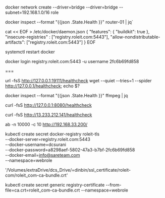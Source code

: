 <!-- networks:
      role:
        ipv4_address: 192.168.1.6
networks:
  role:
    external: true -->

docker network create --driver=bridge --driver=bridge --subnet=192.168.1.0/16 role

docker inspect --format "{{json .State.Health }}" router-01 | jq`

cat << EOF > /etc/docker/daemon.json
{
    "features": { "buildkit": true },
    "insecure-registries" : ["registry.roleit.com:5443"],
    "allow-nondistributable-artifacts": ["registry.roleit.com:5443"]
}
EOF

systemctl restart docker

docker login registry.roleit.com:5443 -u username 2fc6b69fd858

===

url -fsS http://127.0.0.1:19111/healthcheck
wget --quiet --tries=1 --spider http://127.0.0.1/healthcheck; echo $?

docker inspect --format "{{json .State.Health }}" ffmpeg | jq


curl -fsS http://127.0.0.1:8080/healthcheck


curl -fsS http://13.233.212.141/healthcheck

ab -n 10000 -c 10 http://192.168.33.200/


kubectl create secret docker-registry roleit-tls \
  --docker-server=registry.roleit.com:5443 \
  --docker-username=dcsurani \
  --docker-password=a8298aef-5802-47a3-b7bf-2fc6b69fd858 \
  --docker-email=info@sareteam.com \
  --namespace=webrole


'/Volumes/extraDrive/dcs_Drive/=dinbin/ssl_certificate/roleit-com/roleit_com-ca-bundle.crt'

kubectl create secret generic registry-certificate --from-file=ca.crt=roleit_com-ca-bundle.crt --namespace=webrole
